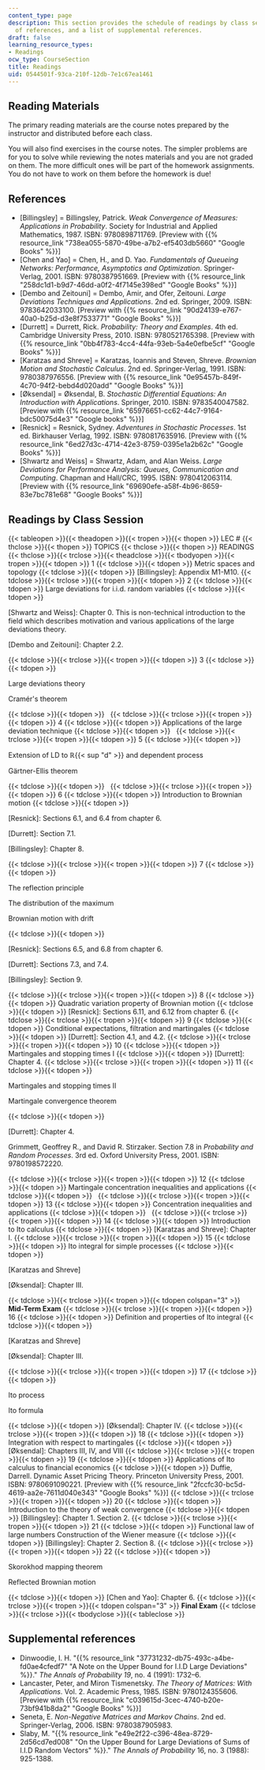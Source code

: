 ```yaml
---
content_type: page
description: This section provides the schedule of readings by class session, a list
  of references, and a list of supplemental references.
draft: false
learning_resource_types:
- Readings
ocw_type: CourseSection
title: Readings
uid: 0544501f-93ca-210f-12db-7e1c67ea1461
---
```

## Reading Materials

The primary reading materials are the course notes prepared by the instructor and distributed before each class.

You will also find exercises in the course notes. The simpler problems are for you to solve while reviewing the notes materials and you are not graded on them. The more difficult ones will be part of the homework assignments. You do not have to work on them before the homework is due!

## References

- \[Billingsley\] = Billingsley, Patrick. *Weak Convergence of Measures: Applications in Probability*. Society for Industrial and Applied Mathematics, 1987. ISBN: 9780898711769. \[Preview with {{% resource_link "738ea055-5870-49be-a7b2-ef5403db5660" "Google Books" %}}\]
- \[Chen and Yao\] = Chen, H., and D. Yao. *Fundamentals of Queueing Networks: Performance, Asymptotics and Optimization*. Springer-Verlag, 2001. ISBN: 9780387951669. \[Preview with {{% resource_link "258dc1d1-b9d7-46dd-a0f2-4f7145e398ed" "Google Books" %}}\]
- \[Dembo and Zeitouni\] = Dembo, Amir, and Ofer, Zeitouni. *Large Deviations Techniques and Applications*. 2nd ed. Springer, 2009. ISBN: 9783642033100. \[Preview with {{% resource_link "90d24139-e767-40a0-b25d-d3e8f7533771" "Google Books" %}}\]
- \[Durrett\] = Durrett, Rick. *Probability: Theory and Examples*. 4th ed. Cambridge University Press, 2010. ISBN: 9780521765398. \[Preview with {{% resource_link "0bb4f783-4cc4-44fa-93eb-5a4e0efbe5cf" "Google Books" %}}\]
- \[Karatzas and Shreve\] = Karatzas, Ioannis and Steven, Shreve. *Brownian Motion and Stochastic Calculus*. 2nd ed. Springer-Verlag, 1991. ISBN: 9780387976556. \[Preview with {{% resource_link "0e95457b-849f-4c70-94f2-bebd4d020add" "Google Books" %}}\]
- \[Øksendal\] = Øksendal, B. *Stochastic Differential Equations: An Introduction with Applications*. Springer, 2010. ISBN: 9783540047582. \[Preview with {{% resource_link "65976651-cc62-44c7-9164-bdc50075d4e3" "Google books" %}}\]
- \[Resnick\] = Resnick, Sydney. *Adventures in Stochastic Processes*. 1st ed. Birkhauser Verlag, 1992. ISBN: 9780817635916. \[Preview with {{% resource_link "6ed27d3c-4714-42e3-8759-0395e1a2b62c" "Google Books" %}}\]
- \[Shwartz and Weiss\] = Shwartz, Adam, and Alan Weiss. *Large Deviations for Performance Analysis: Queues, Communication and Computing*. Chapman and Hall/CRC, 1995. ISBN: 9780412063114. \[Preview with {{% resource_link "69690efe-a58f-4b96-8659-83e7bc781e68" "Google Books" %}}\]

## Readings by Class Session

{{< tableopen >}}{{< theadopen >}}{{< tropen >}}{{< thopen >}}
LEC #
{{< thclose >}}{{< thopen >}}
TOPICS
{{< thclose >}}{{< thopen >}}
READINGS
{{< thclose >}}{{< trclose >}}{{< theadclose >}}{{< tbodyopen >}}{{< tropen >}}{{< tdopen >}}
1
{{< tdclose >}}{{< tdopen >}}
Metric spaces and topology
{{< tdclose >}}{{< tdopen >}}
\[Billingsley\]: Appendix M1-M10.
{{< tdclose >}}{{< trclose >}}{{< tropen >}}{{< tdopen >}}
2
{{< tdclose >}}{{< tdopen >}}
Large deviations for i.i.d. random variables
{{< tdclose >}}{{< tdopen >}}

\[Shwartz and Weiss\]: Chapter 0. This is non-technical introduction to the field which describes motivation and various applications of the large deviations theory.

\[Dembo and Zeitouni\]: Chapter 2.2.

{{< tdclose >}}{{< trclose >}}{{< tropen >}}{{< tdopen >}}
3
{{< tdclose >}}{{< tdopen >}}

Large deviations theory

Cramér's theorem

{{< tdclose >}}{{< tdopen >}}
 
{{< tdclose >}}{{< trclose >}}{{< tropen >}}{{< tdopen >}}
4
{{< tdclose >}}{{< tdopen >}}
Applications of the large deviation technique
{{< tdclose >}}{{< tdopen >}}
 
{{< tdclose >}}{{< trclose >}}{{< tropen >}}{{< tdopen >}}
5
{{< tdclose >}}{{< tdopen >}}

Extension of LD to ℝ{{< sup "d" >}} and dependent process

Gärtner-Ellis theorem

{{< tdclose >}}{{< tdopen >}}
 
{{< tdclose >}}{{< trclose >}}{{< tropen >}}{{< tdopen >}}
6
{{< tdclose >}}{{< tdopen >}}
Introduction to Brownian motion
{{< tdclose >}}{{< tdopen >}}

\[Resnick\]: Sections 6.1, and 6.4 from chapter 6.

\[Durrett\]: Section 7.1.

\[Billingsley\]: Chapter 8.

{{< tdclose >}}{{< trclose >}}{{< tropen >}}{{< tdopen >}}
7
{{< tdclose >}}{{< tdopen >}}

The reflection principle

The distribution of the maximum

Brownian motion with drift

{{< tdclose >}}{{< tdopen >}}

\[Resnick\]: Sections 6.5, and 6.8 from chapter 6.

\[Durrett\]: Sections 7.3, and 7.4.

\[Billingsley\]: Section 9.

{{< tdclose >}}{{< trclose >}}{{< tropen >}}{{< tdopen >}}
8
{{< tdclose >}}{{< tdopen >}}
Quadratic variation property of Brownian motion
{{< tdclose >}}{{< tdopen >}}
\[Resnick\]: Sections 6.11, and 6.12 from chapter 6.
{{< tdclose >}}{{< trclose >}}{{< tropen >}}{{< tdopen >}}
9
{{< tdclose >}}{{< tdopen >}}
Conditional expectations, filtration and martingales
{{< tdclose >}}{{< tdopen >}}
\[Durrett\]: Section 4.1, and 4.2.
{{< tdclose >}}{{< trclose >}}{{< tropen >}}{{< tdopen >}}
10
{{< tdclose >}}{{< tdopen >}}
Martingales and stopping times I
{{< tdclose >}}{{< tdopen >}}
\[Durrett\]: Chapter 4.
{{< tdclose >}}{{< trclose >}}{{< tropen >}}{{< tdopen >}}
11
{{< tdclose >}}{{< tdopen >}}

Martingales and stopping times II

Martingale convergence theorem

{{< tdclose >}}{{< tdopen >}}

\[Durrett\]: Chapter 4.

Grimmett, Geoffrey R., and David R. Stirzaker. Section 7.8 in *Probability and Random Processes*. 3rd ed. Oxford University Press, 2001. ISBN: 9780198572220.

{{< tdclose >}}{{< trclose >}}{{< tropen >}}{{< tdopen >}}
12
{{< tdclose >}}{{< tdopen >}}
Martingale concentration inequalities and applications
{{< tdclose >}}{{< tdopen >}}
 
{{< tdclose >}}{{< trclose >}}{{< tropen >}}{{< tdopen >}}
13
{{< tdclose >}}{{< tdopen >}}
Concentration inequalities and applications
{{< tdclose >}}{{< tdopen >}}
 
{{< tdclose >}}{{< trclose >}}{{< tropen >}}{{< tdopen >}}
14
{{< tdclose >}}{{< tdopen >}}
Introduction to Ito calculus
{{< tdclose >}}{{< tdopen >}}
\[Karatzas and Shreve\]: Chapter I.
{{< tdclose >}}{{< trclose >}}{{< tropen >}}{{< tdopen >}}
15
{{< tdclose >}}{{< tdopen >}}
Ito integral for simple processes
{{< tdclose >}}{{< tdopen >}}

\[Karatzas and Shreve\]

\[Øksendal\]: Chapter III.

{{< tdclose >}}{{< trclose >}}{{< tropen >}}{{< tdopen colspan="3" >}}
**Mid-Term Exam**
{{< tdclose >}}{{< trclose >}}{{< tropen >}}{{< tdopen >}}
16
{{< tdclose >}}{{< tdopen >}}
Definition and properties of Ito integral
{{< tdclose >}}{{< tdopen >}}

\[Karatzas and Shreve\]

\[Øksendal\]: Chapter III.

{{< tdclose >}}{{< trclose >}}{{< tropen >}}{{< tdopen >}}
17
{{< tdclose >}}{{< tdopen >}}

Ito process

Ito formula

{{< tdclose >}}{{< tdopen >}}
\[Øksendal\]: Chapter IV.
{{< tdclose >}}{{< trclose >}}{{< tropen >}}{{< tdopen >}}
18
{{< tdclose >}}{{< tdopen >}}
Integration with respect to martingales
{{< tdclose >}}{{< tdopen >}}
\[Øksendal\]: Chapters III, IV, and VIII
{{< tdclose >}}{{< trclose >}}{{< tropen >}}{{< tdopen >}}
19
{{< tdclose >}}{{< tdopen >}}
Applications of Ito calculus to financial economics
{{< tdclose >}}{{< tdopen >}}
Duffie, Darrell. Dynamic Asset Pricing Theory. Princeton University Press, 2001. ISBN: 9780691090221. \[Preview with {{% resource_link "2fccfc30-bc5d-4619-aa2e-7611d040e343" "Google Books" %}}\]
{{< tdclose >}}{{< trclose >}}{{< tropen >}}{{< tdopen >}}
20
{{< tdclose >}}{{< tdopen >}}
Introduction to the theory of weak convergence
{{< tdclose >}}{{< tdopen >}}
\[Billingsley\]: Chapter 1. Section 2.
{{< tdclose >}}{{< trclose >}}{{< tropen >}}{{< tdopen >}}
21
{{< tdclose >}}{{< tdopen >}}
Functional law of large numbers Construction of the Wiener measure
{{< tdclose >}}{{< tdopen >}}
\[Billingsley\]: Chapter 2. Section 8.
{{< tdclose >}}{{< trclose >}}{{< tropen >}}{{< tdopen >}}
22
{{< tdclose >}}{{< tdopen >}}

Skorokhod mapping theorem

Reflected Brownian motion

{{< tdclose >}}{{< tdopen >}}
\[Chen and Yao\]: Chapter 6.
{{< tdclose >}}{{< trclose >}}{{< tropen >}}{{< tdopen colspan="3" >}}
**Final Exam**
{{< tdclose >}}{{< trclose >}}{{< tbodyclose >}}{{< tableclose >}}

## Supplemental references

- Dinwoodie, I. H. "{{% resource_link "37731232-db75-493c-a4be-fd0ae4cfedf7" "A Note on the Upper Bound for I.I.D Large Deviations" %}}." *The Annals of Probability 19*, no. 4 (1991): 1732–6.
- Lancaster, Peter, and Miron Tismenetsky. *The Theory of Matrices: With Applications*. Vol. 2. Academic Press, 1985. ISBN: 9780124355606. \[Preview with {{% resource_link "c039615d-3cec-4740-b20e-73bf941b8da2" "Google Books" %}}\]
- Seneta, E. *Non-Negative Matrices and Markov Chains*. 2nd ed. Springer-Verlag, 2006. ISBN: 9780387905983.
- Slaby, M. "{{% resource_link "e49e2f22-c396-48ea-8729-2d56cd7ed008" "On the Upper Bound for Large Deviations of Sums of I.I.D Random Vectors" %}}." *The Annals of Probability* 16, no. 3 (1988): 925-1388.